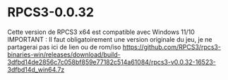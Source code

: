 # RPCS3-0.0.32
Cette version de RPCS3 x64 est compatible avec Windows 11/10
IMPORTANT : Il faut obligatoirement une version originale du jeu, je ne partagerai pas ici de lien ou de rom/iso
https://github.com/RPCS3/rpcs3-binaries-win/releases/download/build-3dfbd14de2856c7c058bf859e77182c514a61084/rpcs3-v0.0.32-16523-3dfbd14d_win64.7z
